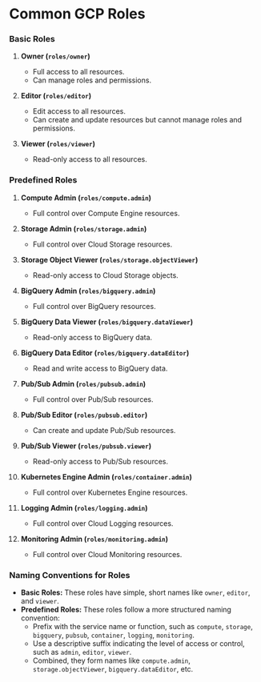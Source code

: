 # Common GCP Roles

### Basic Roles
1. **Owner (`roles/owner`)**
    - Full access to all resources.
    - Can manage roles and permissions.

2. **Editor (`roles/editor`)**
    - Edit access to all resources.
    - Can create and update resources but cannot manage roles and permissions.

3. **Viewer (`roles/viewer`)**
    - Read-only access to all resources.

### Predefined Roles
1. **Compute Admin (`roles/compute.admin`)**
    - Full control over Compute Engine resources.

2. **Storage Admin (`roles/storage.admin`)**
    - Full control over Cloud Storage resources.

3. **Storage Object Viewer (`roles/storage.objectViewer`)**
    - Read-only access to Cloud Storage objects.

4. **BigQuery Admin (`roles/bigquery.admin`)**
    - Full control over BigQuery resources.

5. **BigQuery Data Viewer (`roles/bigquery.dataViewer`)**
    - Read-only access to BigQuery data.

6. **BigQuery Data Editor (`roles/bigquery.dataEditor`)**
    - Read and write access to BigQuery data.

7. **Pub/Sub Admin (`roles/pubsub.admin`)**
    - Full control over Pub/Sub resources.

8. **Pub/Sub Editor (`roles/pubsub.editor`)**
    - Can create and update Pub/Sub resources.

9. **Pub/Sub Viewer (`roles/pubsub.viewer`)**
    - Read-only access to Pub/Sub resources.

10. **Kubernetes Engine Admin (`roles/container.admin`)**
    - Full control over Kubernetes Engine resources.

11. **Logging Admin (`roles/logging.admin`)**
    - Full control over Cloud Logging resources.

12. **Monitoring Admin (`roles/monitoring.admin`)**
    - Full control over Cloud Monitoring resources.

### Naming Conventions for Roles

- **Basic Roles:** These roles have simple, short names like `owner`, `editor`, and `viewer`.
- **Predefined Roles:** These roles follow a more structured naming convention:
    - Prefix with the service name or function, such as `compute`, `storage`, `bigquery`, `pubsub`, `container`, `logging`, `monitoring`.
    - Use a descriptive suffix indicating the level of access or control, such as `admin`, `editor`, `viewer`.
    - Combined, they form names like `compute.admin`, `storage.objectViewer`, `bigquery.dataEditor`, etc.